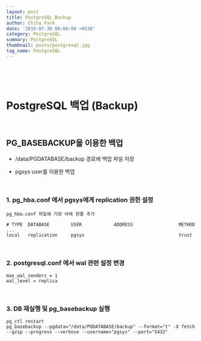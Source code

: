 ```yaml
---
layout: post
title: PostgreSQL Backup
author: Chiha Park
date: '2019-07-30 00:00:00 +0530'
category: PostgreSQL 
summary: PostgreSQL
thumbnail: posts/postgresql.jpg
tag_name: PostgreSQL
---
```


​    

 <br>

# PostgreSQL 백업 (Backup)

<br>

## PG_BASEBACKUP을 이용한 백업

- /data/PGDATABASE/backup 경로에 백업 파일 저장
- pgsys user를 이용한 백업

  <br>

### 1.  pg_hba.conf 에서 pgsys에게 replication 권한 설정

```
pg_hba.conf 파일에 가장 아래 한줄 추가

# TYPE  DATABASE        USER            ADDRESS                 METHOD
...
local   replication     pgsys                                   trust
```

<br>

### 2. postgresql.conf 에서 wal 관련 설정 변경

```
max_wal_senders = 1
wal_level = replica
```

<br>    

### 3. DB 재실행 및 pg_basebackup 실행

```
pg_ctl restart
pg_basebackup --pgdata="/data/PGDATABASE/backup" --format="t" -X fetch --gzip --progress --verbose --username="pgsys" --port="5432"
```

